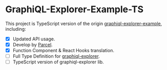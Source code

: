# GraphiQL-Explorer-Example-TS

This project is TypeScript version of the origin [graphiql-explorer-example](https://github.com/OneGraph/graphiql-explorer-example), including:

- [x]  Updated API usage.
- [x] Develop by [Parcel](https://parceljs.org/).
- [x] Function Component & React Hooks translation.
- [ ] Full Type Definition for [graphiql-explorer](https://github.com/OneGraph/graphiql-explorer).
- [ ] TypeScript version of graphiql-explorer lib.